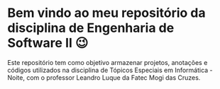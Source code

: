 # Bem vindo ao meu repositório da disciplina de Engenharia de Software II 😉
Este repositório tem como objetivo armazenar projetos, anotações e códigos utilizados na disciplina de Tópicos Especiais em Informática - Noite, com o professor Leandro Luque da Fatec Mogi das Cruzes.
